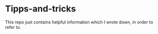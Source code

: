 # Tipps-and-tricks
This repo just contains helpful information which I wrote down, in order to refer to.
